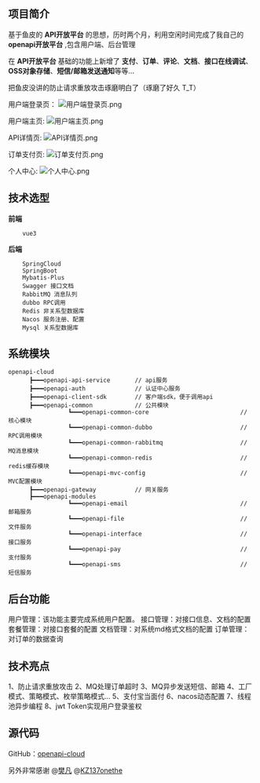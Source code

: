 ## 项目简介

基于鱼皮的 **API开放平台** 的思想，历时两个月，利用空闲时间完成了我自己的 **openapi开放平台** ,包含用户端、后台管理


在 **API开放平台** 基础的功能上新增了 **支付**、**订单**、**评论**、**文档**、**接口在线调试**、**OSS对象存储**、**短信/邮箱发送通知**等等...


把鱼皮没讲的防止请求重放攻击琢磨明白了（琢磨了好久 T_T）

用户端登录页：
![用户端登录页.png](9)

用户端主页:
![用户端主页.png](8)

API详情页:
![API详情页.png](10)

订单支付页:
![订单支付页.png](13)

个人中心:
![个人中心.png](14)


## 技术选型

**前端**
~~~
    vue3
~~~
**后端**
~~~
    SpringCloud
    SpringBoot
    Mybatis-Plus
    Swagger 接口文档
    RabbitMQ 消息队列
    dubbo RPC调用
    Redis 非关系型数据库
    Nacos 服务注册、配置
    Mysql 关系型数据库
~~~

## 系统模块

~~~
openapi-cloud
      ┣━━━openapi-api-service       // api服务
      ┣━━━openapi-auth              // 认证中心服务
      ┣━━━openapi-client-sdk        // 客户端sdk，便于调用api
      ┣━━━openapi-common            // 公共模块
                 ┗━━━openapi-common-core                          //  核心模块
                 ┗━━━openapi-common-dubbo                         //  RPC调用模块
                 ┗━━━openapi-common-rabbitmq                      //   MQ消息模块
                 ┗━━━openapi-common-redis                         //   redis缓存模块
                 ┗━━━openapi-mvc-config                           //   MVC配置模块
      ┣━━━openapi-gateway           // 网关服务
      ┣━━━openapi-modules          
                 ┗━━━openapi-email                                //  邮箱服务
                 ┗━━━openapi-file                                 //  文件服务
                 ┗━━━openapi-interface                            //  接口服务
                 ┗━━━openapi-pay                                  //  支付服务
                 ┗━━━openapi-sms                                  //  短信服务
~~~

## 后台功能

用户管理：该功能主要完成系统用户配置。
接口管理：对接口信息、文档的配置
套餐管理：对接口套餐的配置
文档管理：对系统md格式文档的配置
订单管理：对订单的数据查询


## 技术亮点

1、防止请求重放攻击
2、MQ处理订单超时
3、MQ异步发送短信、邮箱
4、工厂模式、策略模式、枚举策略模式...
5、支付宝当面付
6、nacos动态配置
7、线程池异步编程
8、jwt Token实现用户登录鉴权


## 源代码

GitHub：[openapi-cloud](https://github.com/bluecat0419/openapi-cloud)

另外非常感谢 @[樊凡](https://gitee.com/fanxiao623)  @[KZ137onethe](https://github.com/KZ137onethe)
